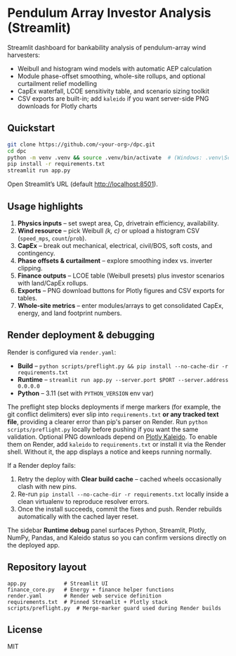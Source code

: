 # Pendulum Array Investor Analysis (Streamlit)

Streamlit dashboard for bankability analysis of pendulum-array wind harvesters:
- Weibull and histogram wind models with automatic AEP calculation
- Module phase-offset smoothing, whole-site rollups, and optional curtailment relief modelling
- CapEx waterfall, LCOE sensitivity table, and scenario sizing toolkit
- CSV exports are built-in; add `kaleido` if you want server-side PNG downloads for Plotly charts

## Quickstart

```bash
git clone https://github.com/<your-org>/dpc.git
cd dpc
python -m venv .venv && source .venv/bin/activate  # (Windows: .venv\Scripts\activate)
pip install -r requirements.txt
streamlit run app.py
```

Open Streamlit’s URL (default [http://localhost:8501](http://localhost:8501)).

## Usage highlights

1. **Physics inputs** – set swept area, Cp, drivetrain efficiency, availability.
2. **Wind resource** – pick Weibull *(k, c)* or upload a histogram CSV (`speed_mps`, `count`/`prob`).
3. **CapEx** – break out mechanical, electrical, civil/BOS, soft costs, and contingency.
4. **Phase offsets & curtailment** – explore smoothing index vs. inverter clipping.
5. **Finance outputs** – LCOE table (Weibull presets) plus investor scenarios with land/CapEx rollups.
6. **Exports** – PNG download buttons for Plotly figures and CSV exports for tables.
7. **Whole-site metrics** – enter modules/arrays to get consolidated CapEx, energy, and land footprint numbers.

## Render deployment & debugging

Render is configured via `render.yaml`:

- **Build** – `python scripts/preflight.py && pip install --no-cache-dir -r requirements.txt`
- **Runtime** – `streamlit run app.py --server.port $PORT --server.address 0.0.0.0`
- **Python** – 3.11 (set with `PYTHON_VERSION` env var)

The preflight step blocks deployments if merge markers (for example, the git conflict delimiters) ever slip into
`requirements.txt` **or any tracked text file**, providing a clearer error than pip's parser on Render. Run
`python scripts/preflight.py` locally before pushing if you want the same validation.
Optional PNG downloads depend on [Plotly Kaleido](https://github.com/plotly/Kaleido). To enable them on Render, add
`kaleido` to `requirements.txt` or install it via the Render shell. Without it, the app displays a notice and keeps
running normally.

If a Render deploy fails:

1. Retry the deploy with **Clear build cache** – cached wheels occasionally clash with new pins.
2. Re-run `pip install --no-cache-dir -r requirements.txt` locally inside a clean virtualenv to reproduce resolver errors.
3. Once the install succeeds, commit the fixes and push. Render rebuilds automatically with the cached layer reset.

The sidebar **Runtime debug** panel surfaces Python, Streamlit, Plotly, NumPy, Pandas, and Kaleido status so you can
confirm versions directly on the deployed app.

## Repository layout

```
app.py            # Streamlit UI
finance_core.py   # Energy + finance helper functions
render.yaml       # Render web service definition
requirements.txt  # Pinned Streamlit + Plotly stack
scripts/preflight.py  # Merge-marker guard used during Render builds
```

## License

MIT
